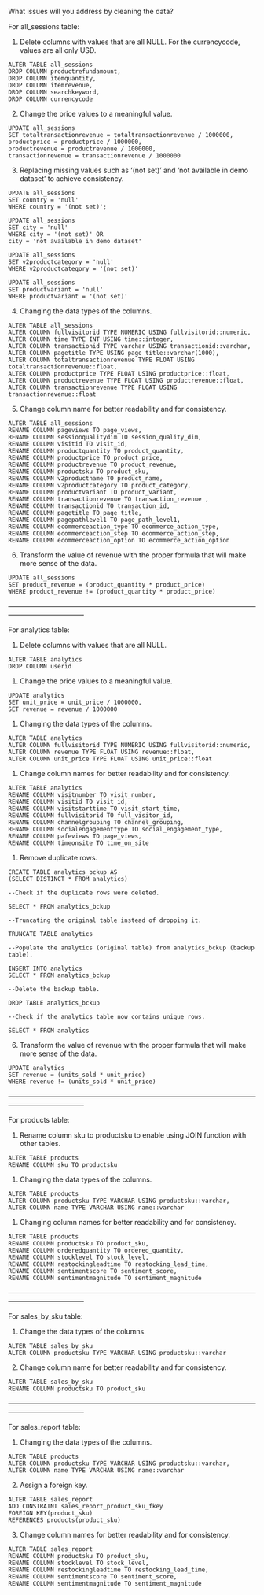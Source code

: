 What issues will you address by cleaning the data?

For all_sessions table:

1. Delete columns with values that are all NULL. For the currencycode, values are all only USD.
```
ALTER TABLE all_sessions
DROP COLUMN productrefundamount,
DROP COLUMN itemquantity,
DROP COLUMN itemrevenue,
DROP COLUMN searchkeyword,
DROP COLUMN currencycode
```

2. Change the price values to a meaningful value.
```
UPDATE all_sessions
SET totaltransactionrevenue = totaltransactionrevenue / 1000000,
productprice = productprice / 1000000,
productrevenue = productrevenue / 1000000,
transactionrevenue = transactionrevenue / 1000000
```

3. Replacing missing values such as ‘(not set)’ and ‘not available in demo dataset’ to achieve consistency.
```
UPDATE all_sessions
SET country = 'null'
WHERE country = '(not set)';
```

```
UPDATE all_sessions
SET city = 'null'
WHERE city = '(not set)' OR
city = 'not available in demo dataset'
```

```
UPDATE all_sessions
SET v2productcategory = 'null'
WHERE v2productcategory = '(not set)'
```

```
UPDATE all_sessions
SET productvariant = 'null'
WHERE productvariant = '(not set)'
```

4. Changing the data types of the columns.
```
ALTER TABLE all_sessions
ALTER COLUMN fullvisitorid TYPE NUMERIC USING fullvisitorid::numeric,
ALTER COLUMN time TYPE INT USING time::integer,
ALTER COLUMN transactionid TYPE varchar USING transactionid::varchar,
ALTER COLUMN pagetitle TYPE USING page title::varchar(1000),
ALTER COLUMN totaltransactionrevenue TYPE FLOAT USING totaltransactionrevenue::float,
ALTER COLUMN productprice TYPE FLOAT USING productprice::float,
ALTER COLUMN productrevenue TYPE FLOAT USING productrevenue::float,
ALTER COLUMN transactionrevenue TYPE FLOAT USING transactionrevenue::float
```

5. Change column name for better readability and for consistency.

```
ALTER TABLE all_sessions
RENAME COLUMN pageviews TO page_views,
RENAME COLUMN sessionqualitydim TO session_quality_dim,
RENAME COLUMN visitid TO visit_id,
RENAME COLUMN productquantity TO product_quantity,
RENAME COLUMN productprice TO product_price,
RENAME COLUMN productrevenue TO product_revenue,
RENAME COLUMN productsku TO product_sku,
RENAME COLUMN v2productname TO product_name,
RENAME COLUMN v2productcategory TO product_category,
RENAME COLUMN productvariant TO product_variant,
RENAME COLUMN transactionrevenue TO transaction_revenue ,
RENAME COLUMN transactionid TO transaction_id,
RENAME COLUMN pagetitle TO page_title,
RENAME COLUMN pagepathlevel1 TO page_path_level1,
RENAME COLUMN ecommerceaction_type TO ecommerce_action_type,
RENAME COLUMN ecommerceaction_step TO ecommerce_action_step,
RENAME COLUMN ecommerceaction_option TO ecommerce_action_option
```

6. Transform the value of revenue with the proper formula that will make more sense of the data.
```
UPDATE all_sessions
SET product_revenue = (product_quantity * product_price)
WHERE product_revenue != (product_quantity * product_price)
```

———————————————————————————————————————————————

For analytics table:

1. Delete columns with values that are all NULL.
```
ALTER TABLE analytics
DROP COLUMN userid 
```

1. Change the price values to a meaningful value.
```
UPDATE analytics
SET unit_price = unit_price / 1000000,
SET revenue = revenue / 1000000
```

1. Changing the data types of the columns.
```
ALTER TABLE analytics
ALTER COLUMN fullvisitorid TYPE NUMERIC USING fullvisitorid::numeric,
ALTER COLUMN revenue TYPE FLOAT USING revenue::float,
ALTER COLUMN unit_price TYPE FLOAT USING unit_price::float
```

1. Change column names for better readability and for consistency.
```
ALTER TABLE analytics
RENAME COLUMN visitnumber TO visit_number,
RENAME COLUMN visitid TO visit_id,
RENAME COLUMN visitstarttime TO visit_start_time,
RENAME COLUMN fullvisitorid TO full_visitor_id,
RENAME COLUMN channelgrouping TO channel_grouping,
RENAME COLUMN socialengagementtype TO social_engagement_type,
RENAME COLUMN pafeviews TO page_views,
RENAME COLUMN timeonsite TO time_on_site
```

1. Remove duplicate rows.
```
CREATE TABLE analytics_bckup AS
(SELECT DISTINCT * FROM analytics)

--Check if the duplicate rows were deleted.

SELECT * FROM analytics_bckup

--Truncating the original table instead of dropping it.

TRUNCATE TABLE analytics

--Populate the analytics (original table) from analytics_bckup (backup table).

INSERT INTO analytics
SELECT * FROM analytics_bckup

--Delete the backup table.

DROP TABLE analytics_bckup

--Check if the analytics table now contains unique rows.

SELECT * FROM analytics
```

6. Transform the value of revenue with the proper formula that will make more sense of the data.
```
UPDATE analytics
SET revenue = (units_sold * unit_price)
WHERE revenue != (units_sold * unit_price)
```
———————————————————————————————————————————————

For products table:

1. Rename column sku to productsku to enable using JOIN function with other tables.
```
ALTER TABLE products
RENAME COLUMN sku TO productsku
```

1. Changing the data types of the columns.
```
ALTER TABLE products
ALTER COLUMN productsku TYPE VARCHAR USING productsku::varchar,
ALTER COLUMN name TYPE VARCHAR USING name::varchar
```

1. Changing column names for better readability and for consistency.
```
ALTER TABLE products
RENAME COLUMN productsku TO product_sku,
RENAME COLUMN orderedquantity TO ordered_quantity,
RENAME COLUMN stocklevel TO stock_level,
RENAME COLUMN restockingleadtime TO restocking_lead_time,
RENAME COLUMN sentimentscore TO sentiment_score,
RENAME COLUMN sentimentmagnitude TO sentiment_magnitude
```
———————————————————————————————————————————————

For sales_by_sku table:

1. Change the data types of the columns.
```
ALTER TABLE sales_by_sku
ALTER COLUMN productsku TYPE VARCHAR USING productsku::varchar
```

2. Change column name for better readability and for consistency.
```
ALTER TABLE sales_by_sku
RENAME COLUMN productsku TO product_sku
```

———————————————————————————————————————————————

For sales_report table:

1. Changing the data types of the columns.
```
ALTER TABLE products
ALTER COLUMN productsku TYPE VARCHAR USING productsku::varchar,
ALTER COLUMN name TYPE VARCHAR USING name::varchar
```

2. Assign a foreign key.
```
ALTER TABLE sales_report
ADD CONSTRAINT sales_report_product_sku_fkey 
FOREIGN KEY(product_sku) 
REFERENCES products(product_sku)
```

3. Change column names for better readability and for consistency.
```
ALTER TABLE sales_report
RENAME COLUMN productsku TO product_sku,
RENAME COLUMN stocklevel TO stock_level,
RENAME COLUMN restockingleadtime TO restocking_lead_time,
RENAME COLUMN sentimentscore TO sentiment_score,
RENAME COLUMN sentimentmagnitude TO sentiment_magnitude
```
